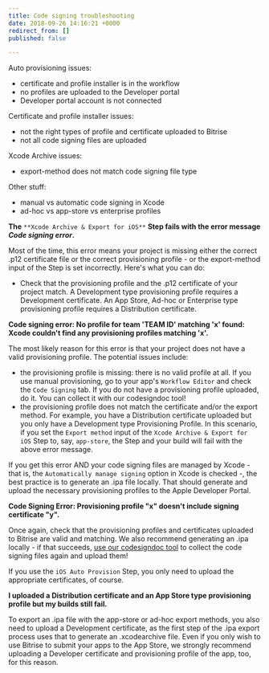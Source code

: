 ```yaml
---
title: Code signing troubleshooting
date: 2018-09-26 14:16:21 +0000
redirect_from: []
published: false

---
```

Auto provisioning issues:

* certificate and profile installer is in the workflow
* no profiles are uploaded to the Developer portal
* Developer portal account is not connected

Certificate and profile installer issues:

* not the right types of profile and certificate uploaded to Bitrise
* not all code signing files are uploaded

Xcode Archive issues:

* export-method does not match code signing file type

Other stuff:

* manual vs automatic code signing in Xcode
* ad-hoc vs app-store vs enterprise profiles

**The** `**Xcode Archive & Export for iOS**` **Step fails with the error message _Code signing error_.**

Most of the time, this error means your project is missing either the correct .p12 certificate file or the correct provisioning profile - or the export-method input of the Step is set incorrectly. Here's what you can do:

* Check that the provisioning profile and the .p12 certificate of your project match. A Development type provisioning profile requires a Development certificate. An App Store, Ad-hoc or Enterprise type provisioning profile requires a Distribution certificate.

**Code signing error: No profile for team 'TEAM ID' matching 'x' found: Xcode couldn't find any provisioning profiles matching 'x'.**

The most likely reason for this error is that your project does not have a valid provisioning profile. The potential issues include:

* the provisioning profile is missing: there is no valid profile at all. If you use manual provisioning, go to your app's `Workflow Editor` and check the `Code Signing` tab. If you do not have a provisioning profile uploaded, do it. You can collect it with our codesigndoc tool!
* the provisioning profile does not match the certificate and/or the export method. For example, you have a Distribution certificate uploaded but you only have a Development type Provisioning Profile. In this scenario, if you set the `Export method` input of the `Xcode Archive & Export for iOS` Step to, say, `app-store`, the Step and your build will fail with the above error message.

If you get this error AND your code signing files are managed by Xcode - that is, the `Automatically manage signing` option in Xcode is checked -, the best practice is to generate an .ipa file locally. That should generate and upload the necessary provisioning profiles to the Apple Developer Portal.

**Code Signing Error: Provisioning profile "x" doesn't include signing certificate "y".**

Once again, check that the provisioning profiles and certificates uploaded to Bitrise are valid and matching. We also recommend generating an .ipa locally - if that succeeds, [use our codesigndoc tool](https://devcenter.bitrise.io/code-signing/ios-code-signing/collecting-files-with-codesigndoc/) to collect the code signing files again and upload them!

If you use the `iOS Auto Provision` Step, you only need to upload the appropriate certificates, of course.

**I uploaded a Distribution certificate and an App Store type provisioning profile but my builds still fail.**

To export an .ipa file with the app-store or ad-hoc export methods, you also need to upload a Development certificate, as the first step of the .ipa export process uses that to generate an .xcodearchive file. Even if you only wish to use Bitrise to submit your apps to the App Store, we strongly recommend uploading a Developer certificate and provisioning profile of the app, too, for this reason.